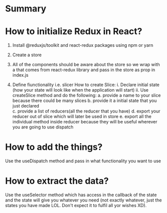 # Summary

# How to initialize Redux in React?

1. Install @reduxjs/toolkit and react-redux packages using npm or yarn

2. Create a store

3. All of the components should be aware about the store so we wrap <App /> with a <Provider> that comes from react-redux library and pass in the store as prop in index.js

4. Define fiunctionality i.e. slicer
   How to create Slice:
   i. Declare initial state (how your state will look like when the application will start)
   ii. Use createSlice method and do the following:
   a. provide a name to your slice because there could be many slices
   b. provide it a initial state that you just declared  
    c. provide a list of reducers(all the reducer that you have)
   d. export your reducer out of slice which will later be used in store
   e. export all the individual method inside reducer because they will be useful wherever you are going to use dispatch

# How to add the things?

Use the useDispatch method and pass in what functionality you want to use

# How to extract the data?

Use the useSelector method which has access in the callback of the state and the state will give you whatever you need (not exactly whatever, just the states you have made LOL. Don't expect it to fulfil all yor wishes XD).

